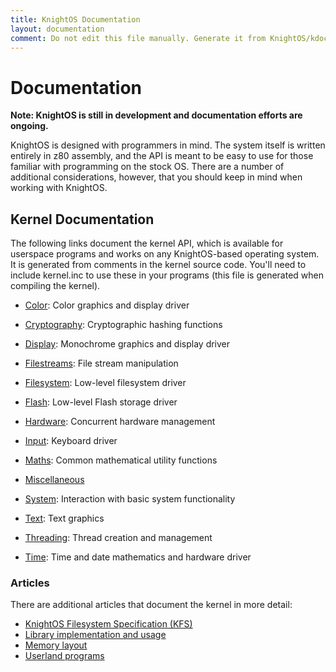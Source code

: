 ```yaml
---
title: KnightOS Documentation
layout: documentation
comment: Do not edit this file manually. Generate it from KnightOS/kdoc on GitHub.
---
```


# Documentation

**Note: KnightOS is still in development and documentation efforts are ongoing.**

KnightOS is designed with programmers in mind. The system itself is written entirely in z80 assembly,
and the API is meant to be easy to use for those familiar with programming on the stock OS. There are
a number of additional considerations, however, that you should keep in mind when working with
KnightOS.

## Kernel Documentation

The following links document the kernel API, which is available for userspace programs and works
on any KnightOS-based operating system. It is generated from comments in the kernel source code.
You'll need to include kernel.inc to use these in your programs (this file is generated when compiling
the kernel).



* [Color](/documentation/reference/color.html): Color graphics and display driver



* [Cryptography](/documentation/reference/cryptography.html): Cryptographic hashing functions



* [Display](/documentation/reference/display.html): Monochrome graphics and display driver



* [Filestreams](/documentation/reference/filestreams.html): File stream manipulation



* [Filesystem](/documentation/reference/filesystem.html): Low-level filesystem driver



* [Flash](/documentation/reference/flash.html): Low-level Flash storage driver



* [Hardware](/documentation/reference/hardware.html): Concurrent hardware management



* [Input](/documentation/reference/input.html): Keyboard driver



* [Maths](/documentation/reference/maths.html): Common mathematical utility functions



* [Miscellaneous](/documentation/reference/miscellaneous.html)



* [System](/documentation/reference/system.html): Interaction with basic system functionality



* [Text](/documentation/reference/text.html): Text graphics



* [Threading](/documentation/reference/threading.html): Thread creation and management



* [Time](/documentation/reference/time.html): Time and date mathematics and hardware driver



### Articles

There are additional articles that document the kernel in more detail:

* [KnightOS Filesystem Specification (KFS)](/documentation/kfs.html)
* [Library implementation and usage](/documentation/libraries.html)
* [Memory layout](/documentation/memory.html)
* [Userland programs](/documentation/programs.html)